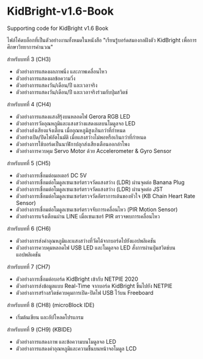 # KidBright-v1.6-Book
Supporting code for KidBright v1.6 Book

ไฟล์โค้ดบล็อกที่เป็นตัวอย่างงานทั้งหมดในหนังสือ "เรียนรู้บอร์ดสมองกลฝังตัว KidBright เพื่อการศึกษาวิทยาการคำนวณ"

สำหรับบทที่ 3 (CH3)
- ตัวอย่างการแสดงผลภาพนิ่ง และภาพเคลื่อนไหว
- ตัวอย่างการแสดงผลข้อความวิ่ง
- ตัวอย่างการแสดงวัน/เดือน/ปี และเวลาจริง
- ตัวอย่างการแสดงวัน/เดือน/ปี และเวลาจริงร่วมกับปุ่มสวิตช์

สำหรับบทที่ 4 (CH4)
- ตัวอย่างการแสดงแสงสีรุ้งบนหลอดไฟ Gerora RGB LED
- ตัวอย่างการวัดอุณหภูมิและแสงสว่างแสดงผลบนโมดูลจอ LED
- ตัวอย่างส่งเสียงแจ้งเตือน เมื่ออุณหภูมิสูงเกินกว่าที่กำหนด
- ตัวอย่างเปิด/ปิดไฟอัตโนมัติ เมื่อแสงสว่างไม่พอหรือเกินกว่าที่กำหนด
- ตัวอย่างการใช้บอร์ดเป็นนาฬิกาปลุกส่งเสียงเตือนออกลำโพง
- ตัวอย่างการควบคุม Servo Motor ด้วย Accelerometer & Gyro Sensor

สำหรับบทที่ 5 (CH5)
- ตัวอย่างการเชื่อมต่อมอเตอร์ DC 5V
- ตัวอย่างการเชื่อมต่อโมดูลเซนเซอร์ตรวจวัดแสงสว่าง (LDR) ผ่านจุดต่อ Banana Plug
- ตัวอย่างการเชื่อมต่อโมดูลเซนเซอร์ตรวจวัดแสงสว่าง (LDR) ผ่านจุดต่อ JST
- ตัวอย่างการเชื่อมต่อโมดูลเซนเซอร์ตรวจวัดอัตราการเต้นของหัวใจ (KB Chain Heart Rate Sensor)
- ตัวอย่างการเชื่อมต่อโมดูลเซนเซอร์ตรวจจับการเคลื่อนไหว (PIR Motion Sensor)
- ตัวอย่างการแจ้งเตือนผ่าน LINE เมื่อเซนเซอร์ PIR ตรวจพบการเคลื่อนไหว

สำหรับบทที่ 6 (CH6)
- ตัวอย่างการส่งค่าอุณหภูมิและแสงสว่างที่วัดได้จากบอร์ดไปยังแอปพลิเคชัน
- ตัวอย่างการควบคุมหลอดไฟ USB LED และโมดูลจอ LED สั่งการผ่านปุ่มสวิตช์บนแอปพลิเคชัน

สำหรับบทที่ 7 (CH7)
- ตัวอย่างการเชื่อมต่อบอร์ด KidBright เข้ากับ NETPIE 2020
- ตัวอย่างการส่งข้อมูลแบบ Real-Time จากบอร์ด KidBright ขึ้นไปยัง NETPIE
- ตัวอย่างการสร้างสวิตช์ควบคุมการเปิด-ปิดไฟ USB ไว้บน Freeboard

สำหรับบทที่ 8 (CH8) (microBlock IDE)
- เริ่มต้นเขียน และอัปโหลดโปรแกรม

สำหรับบทที่ 9 (CH9) (KBIDE)
- ตัวอย่างการแสดงภาพ และข้อความบนโมดูลจอ LED
- ตัวอย่างการแสดงค่าอุณหภูมิและความชื้นบนหน้าจอโมดูล LCD
